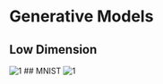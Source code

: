 # Generative Models
## Low Dimension
<img src="https://github.com/naturalidiot/naturalidiot.github.io/blob/master/ressources/LowDim_gif.gif" alt="1" />
## MNIST
<img src="https://github.com/naturalidiot/naturalidiot.github.io/blob/master/ressources/mnist_gif.gif" alt="1" />
